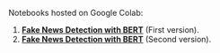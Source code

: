 Notebooks hosted on Google Colab: 
1. **[Fake News Detection with BERT](https://colab.research.google.com/drive/1dGWuyaW2q5hJ2ilZTn8iSfw_FFuy_cy3?usp=sharing)** (First version).
2. **[Fake News Detection with BERT](https://colab.research.google.com/drive/1NGVZwcCL50YBvLpsATSszPpN6exKH0HL?usp=sharing)** (Second version).

